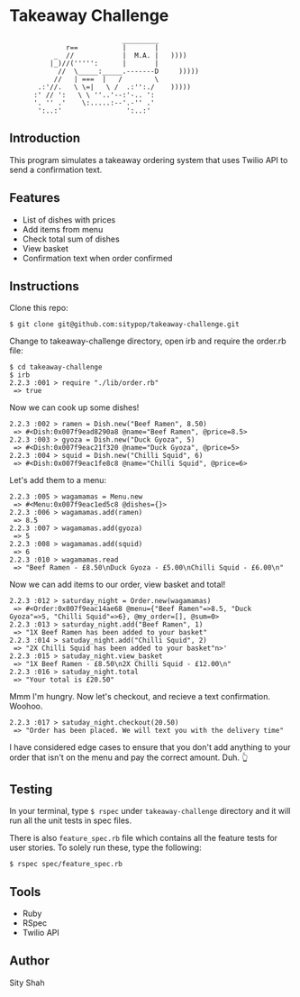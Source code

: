 Takeaway Challenge
==================
```
                            _________
              r==           |       |
           _  //            |  M.A. |   ))))
          |_)//(''''':      |       |
            //  \_____:_____.-------D     )))))
           //   | ===  |   /        \
       .:'//.   \ \=|   \ /  .:'':./    )))))
      :' // ':   \ \ ''..'--:'-.. ':
      '. '' .'    \:.....:--'.-'' .'
       ':..:'                ':..:'

 ```

## Introduction

 This program simulates a takeaway ordering system that uses Twilio API to send a confirmation text.


## Features

 * List of dishes with prices
 * Add items from menu
 * Check total sum of dishes
 * View basket
 * Confirmation text when order confirmed


## Instructions

 Clone this repo:

 `$ git clone git@github.com:sitypop/takeaway-challenge.git`

 Change to takeaway-challenge directory, open irb and require the order.rb file:

 ```
 $ cd takeaway-challenge
 $ irb
 2.2.3 :001 > require "./lib/order.rb"
  => true
  ```

 Now we can cook up some dishes!

  ```
  2.2.3 :002 > ramen = Dish.new("Beef Ramen", 8.50)
   => #<Dish:0x007f9ead8290a8 @name="Beef Ramen", @price=8.5>
  2.2.3 :003 > gyoza = Dish.new("Duck Gyoza", 5)
   => #<Dish:0x007f9eac21f320 @name="Duck Gyoza", @price=5>
  2.2.3 :004 > squid = Dish.new("Chilli Squid", 6)
   => #<Dish:0x007f9eac1fe8c8 @name="Chilli Squid", @price=6>
   ```

 Let's add them to a menu:

 ```
 2.2.3 :005 > wagamamas = Menu.new
  => #<Menu:0x007f9eac1ed5c8 @dishes={}>
 2.2.3 :006 > wagamamas.add(ramen)
  => 8.5
 2.2.3 :007 > wagamamas.add(gyoza)
  => 5
 2.2.3 :008 > wagamamas.add(squid)
  => 6
 2.2.3 :010 > wagamamas.read
  => "Beef Ramen - £8.50\nDuck Gyoza - £5.00\nChilli Squid - £6.00\n"
  ```

 Now we can add items to our order, view basket and total!
 ```
 2.2.3 :012 > saturday_night = Order.new(wagamamas)
  => #<Order:0x007f9eac14ae68 @menu={"Beef Ramen"=>8.5, "Duck Gyoza"=>5, "Chilli Squid"=>6}, @my_order=[], @sum=0>
 2.2.3 :013 > saturday_night.add("Beef Ramen", 1)
  => "1X Beef Ramen has been added to your basket"
 2.2.3 :014 > satuday_night.add("Chilli Squid", 2)
  => "2X Chilli Squid has been added to your basket"n>'
 2.2.3 :015 > satuday_night.view_basket
  => "1X Beef Ramen - £8.50\n2X Chilli Squid - £12.00\n"
 2.2.3 :016 > satuday_night.total
  => "Your total is £20.50"
  ```

Mmm I'm hungry. Now let's checkout, and recieve a text confirmation. Woohoo.

 ```
 2.2.3 :017 > satuday_night.checkout(20.50)
  => "Order has been placed. We will text you with the delivery time"
  ```

 I have considered edge cases to ensure that you don't add anything to your order that isn't on the menu and pay the correct amount. Duh. 👆


## Testing

  In your terminal, type `$ rspec` under `takeaway-challenge` directory and it will run all the unit tests in spec files.

  There is also `feature_spec.rb` file which contains all the feature tests for user stories. To solely run these, type the following:

  `$ rspec spec/feature_spec.rb`


## Tools


  * Ruby
  * RSpec
  * Twilio API



## Author


  Sity Shah
